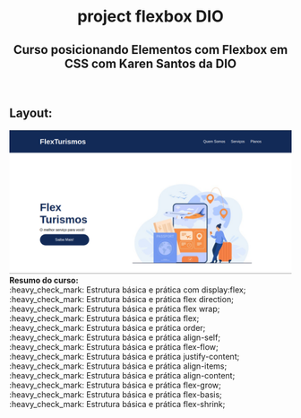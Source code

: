 <h1 align="center"> project flexbox DIO</h1>
<h2 align="center">Curso posicionando Elementos com Flexbox em CSS com Karen Santos da DIO</h2>
<br>
<h2>Layout:</h2>
<img src="flex-projeto/img-flex-turismo.png"/>
<br>
<strong>Resumo do curso:</strong><br>
:heavy_check_mark: Estrutura básica e prática com display:flex;<br>
:heavy_check_mark: Estrutura básica e prática flex direction;<br>
:heavy_check_mark: Estrutura básica e prática flex wrap;<br>
:heavy_check_mark: Estrutura básica e prática flex;<br>
:heavy_check_mark: Estrutura básica e prática order;<br>
:heavy_check_mark: Estrutura básica e prática align-self;<br>
:heavy_check_mark: Estrutura básica e prática flex-flow;<br>
:heavy_check_mark: Estrutura básica e prática justify-content;<br>
:heavy_check_mark: Estrutura básica e prática align-items;<br>
:heavy_check_mark: Estrutura básica e prática align-content;<br>
:heavy_check_mark: Estrutura básica e prática flex-grow;<br>
:heavy_check_mark: Estrutura básica e prática flex-basis;<br>
:heavy_check_mark: Estrutura básica e prática flex-shrink;<br>

